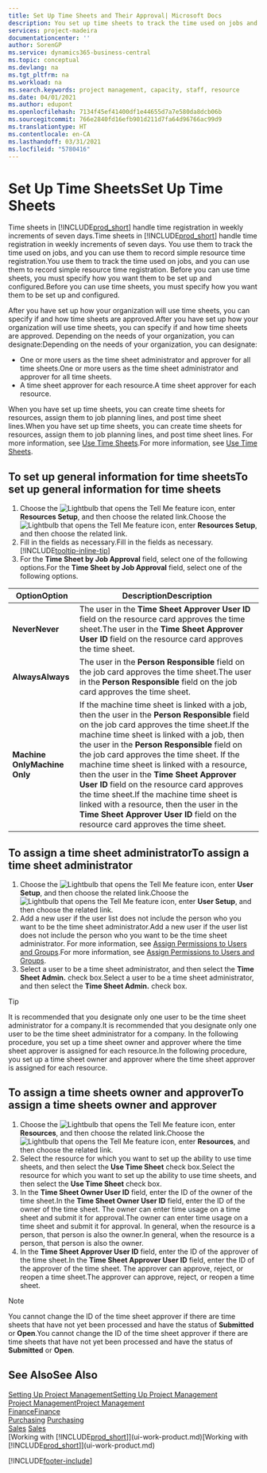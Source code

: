 ```yaml
---
title: Set Up Time Sheets and Their Approval| Microsoft Docs
description: You set up time sheets to track the time used on jobs and using resources, helping you with project management, staffing, and capacity
services: project-madeira
documentationcenter: ''
author: SorenGP
ms.service: dynamics365-business-central
ms.topic: conceptual
ms.devlang: na
ms.tgt_pltfrm: na
ms.workload: na
ms.search.keywords: project management, capacity, staff, resource
ms.date: 04/01/2021
ms.author: edupont
ms.openlocfilehash: 7134f45ef41400df1e44655d7a7e580da8dcb06b
ms.sourcegitcommit: 766e2840fd16efb901d211d7fa64d96766ac99d9
ms.translationtype: HT
ms.contentlocale: en-CA
ms.lasthandoff: 03/31/2021
ms.locfileid: "5780416"
---
```

# <a name="set-up-time-sheets"></a><span data-ttu-id="924c5-103">Set Up Time Sheets</span><span class="sxs-lookup"><span data-stu-id="924c5-103">Set Up Time Sheets</span></span>
<span data-ttu-id="924c5-104">Time sheets in [!INCLUDE[prod_short](includes/prod_short.md)] handle time registration in weekly increments of seven days.</span><span class="sxs-lookup"><span data-stu-id="924c5-104">Time sheets in [!INCLUDE[prod_short](includes/prod_short.md)] handle time registration in weekly increments of seven days.</span></span> <span data-ttu-id="924c5-105">You use them to track the time used on jobs, and you can use them to record simple resource time registration.</span><span class="sxs-lookup"><span data-stu-id="924c5-105">You use them to track the time used on jobs, and you can use them to record simple resource time registration.</span></span> <span data-ttu-id="924c5-106">Before you can use time sheets, you must specify how you want them to be set up and configured.</span><span class="sxs-lookup"><span data-stu-id="924c5-106">Before you can use time sheets, you must specify how you want them to be set up and configured.</span></span>

<span data-ttu-id="924c5-107">After you have set up how your organization will use time sheets, you can specify if and how time sheets are approved.</span><span class="sxs-lookup"><span data-stu-id="924c5-107">After you have set up how your organization will use time sheets, you can specify if and how time sheets are approved.</span></span> <span data-ttu-id="924c5-108">Depending on the needs of your organization, you can designate:</span><span class="sxs-lookup"><span data-stu-id="924c5-108">Depending on the needs of your organization, you can designate:</span></span>

* <span data-ttu-id="924c5-109">One or more users as the time sheet administrator and approver for all time sheets.</span><span class="sxs-lookup"><span data-stu-id="924c5-109">One or more users as the time sheet administrator and approver for all time sheets.</span></span>
* <span data-ttu-id="924c5-110">A time sheet approver for each resource.</span><span class="sxs-lookup"><span data-stu-id="924c5-110">A time sheet approver for each resource.</span></span>

<span data-ttu-id="924c5-111">When you have set up time sheets, you can create time sheets for resources, assign them to job planning lines, and post time sheet lines.</span><span class="sxs-lookup"><span data-stu-id="924c5-111">When you have set up time sheets, you can create time sheets for resources, assign them to job planning lines, and post time sheet lines.</span></span> <span data-ttu-id="924c5-112">For more information, see [Use Time Sheets](projects-how-use-time-sheets.md).</span><span class="sxs-lookup"><span data-stu-id="924c5-112">For more information, see [Use Time Sheets](projects-how-use-time-sheets.md).</span></span>

## <a name="to-set-up-general-information-for-time-sheets"></a><span data-ttu-id="924c5-113">To set up general information for time sheets</span><span class="sxs-lookup"><span data-stu-id="924c5-113">To set up general information for time sheets</span></span>
1. <span data-ttu-id="924c5-114">Choose the ![Lightbulb that opens the Tell Me feature](media/ui-search/search_small.png "Tell me what you want to do") icon, enter **Resources Setup**, and then choose the related link.</span><span class="sxs-lookup"><span data-stu-id="924c5-114">Choose the ![Lightbulb that opens the Tell Me feature](media/ui-search/search_small.png "Tell me what you want to do") icon, enter **Resources Setup**, and then choose the related link.</span></span>  
2. <span data-ttu-id="924c5-115">Fill in the fields as necessary.</span><span class="sxs-lookup"><span data-stu-id="924c5-115">Fill in the fields as necessary.</span></span> [!INCLUDE[tooltip-inline-tip](includes/tooltip-inline-tip_md.md)]
3. <span data-ttu-id="924c5-116">For the **Time Sheet by Job Approval** field, select one of the following options.</span><span class="sxs-lookup"><span data-stu-id="924c5-116">For the **Time Sheet by Job Approval** field, select one of the following options.</span></span>

| <span data-ttu-id="924c5-117">Option</span><span class="sxs-lookup"><span data-stu-id="924c5-117">Option</span></span> | <span data-ttu-id="924c5-118">Description</span><span class="sxs-lookup"><span data-stu-id="924c5-118">Description</span></span> |
| --- | --- |
| <span data-ttu-id="924c5-119">**Never**</span><span class="sxs-lookup"><span data-stu-id="924c5-119">**Never**</span></span> |<span data-ttu-id="924c5-120">The user in the **Time Sheet Approver User ID** field on the resource card approves the time sheet.</span><span class="sxs-lookup"><span data-stu-id="924c5-120">The user in the **Time Sheet Approver User ID** field on the resource card approves the time sheet.</span></span> |
| <span data-ttu-id="924c5-121">**Always**</span><span class="sxs-lookup"><span data-stu-id="924c5-121">**Always**</span></span> |<span data-ttu-id="924c5-122">The user in the **Person Responsible** field on the job card approves the time sheet.</span><span class="sxs-lookup"><span data-stu-id="924c5-122">The user in the **Person Responsible** field on the job card approves the time sheet.</span></span> |
| <span data-ttu-id="924c5-123">**Machine Only**</span><span class="sxs-lookup"><span data-stu-id="924c5-123">**Machine Only**</span></span> |<span data-ttu-id="924c5-124">If the machine time sheet is linked with a job, then the user in the **Person Responsible** field on the job card approves the time sheet.</span><span class="sxs-lookup"><span data-stu-id="924c5-124">If the machine time sheet is linked with a job, then the user in the **Person Responsible** field on the job card approves the time sheet.</span></span> <span data-ttu-id="924c5-125">If the machine time sheet is linked with a resource, then the user in the **Time Sheet Approver User ID** field on the resource card approves the time sheet.</span><span class="sxs-lookup"><span data-stu-id="924c5-125">If the machine time sheet is linked with a resource, then the user in the **Time Sheet Approver User ID** field on the resource card approves the time sheet.</span></span> |

## <a name="to-assign-a-time-sheet-administrator"></a><span data-ttu-id="924c5-126">To assign a time sheet administrator</span><span class="sxs-lookup"><span data-stu-id="924c5-126">To assign a time sheet administrator</span></span>
1. <span data-ttu-id="924c5-127">Choose the ![Lightbulb that opens the Tell Me feature](media/ui-search/search_small.png "Tell me what you want to do") icon, enter **User Setup**, and then choose the related link.</span><span class="sxs-lookup"><span data-stu-id="924c5-127">Choose the ![Lightbulb that opens the Tell Me feature](media/ui-search/search_small.png "Tell me what you want to do") icon, enter **User Setup**, and then choose the related link.</span></span>  
2. <span data-ttu-id="924c5-128">Add a new user if the user list does not include the person who you want to be the time sheet administrator.</span><span class="sxs-lookup"><span data-stu-id="924c5-128">Add a new user if the user list does not include the person who you want to be the time sheet administrator.</span></span> <span data-ttu-id="924c5-129">For more information, see [Assign Permissions to Users and Groups](ui-define-granular-permissions.md).</span><span class="sxs-lookup"><span data-stu-id="924c5-129">For more information, see [Assign Permissions to Users and Groups](ui-define-granular-permissions.md).</span></span>
3. <span data-ttu-id="924c5-130">Select a user to be a time sheet administrator, and then select the **Time Sheet Admin.** check box.</span><span class="sxs-lookup"><span data-stu-id="924c5-130">Select a user to be a time sheet administrator, and then select the **Time Sheet Admin.** check box.</span></span>  

> [!TIP]  
>   <span data-ttu-id="924c5-131">It is recommended that you designate only one user to be the time sheet administrator for a company.</span><span class="sxs-lookup"><span data-stu-id="924c5-131">It is recommended that you designate only one user to be the time sheet administrator for a company.</span></span> <span data-ttu-id="924c5-132">In the following procedure, you set up a time sheet owner and approver where the time sheet approver is assigned for each resource.</span><span class="sxs-lookup"><span data-stu-id="924c5-132">In the following procedure, you set up a time sheet owner and approver where the time sheet approver is assigned for each resource.</span></span>  

## <a name="to-assign-a-time-sheets-owner-and-approver"></a><span data-ttu-id="924c5-133">To assign a time sheets owner and approver</span><span class="sxs-lookup"><span data-stu-id="924c5-133">To assign a time sheets owner and approver</span></span>
1. <span data-ttu-id="924c5-134">Choose the ![Lightbulb that opens the Tell Me feature](media/ui-search/search_small.png "Tell me what you want to do") icon, enter **Resources**, and then choose the related link.</span><span class="sxs-lookup"><span data-stu-id="924c5-134">Choose the ![Lightbulb that opens the Tell Me feature](media/ui-search/search_small.png "Tell me what you want to do") icon, enter **Resources**, and then choose the related link.</span></span>
2. <span data-ttu-id="924c5-135">Select the resource for which you want to set up the ability to use time sheets, and then select the **Use Time Sheet** check box.</span><span class="sxs-lookup"><span data-stu-id="924c5-135">Select the resource for which you want to set up the ability to use time sheets, and then select the **Use Time Sheet** check box.</span></span>  
3. <span data-ttu-id="924c5-136">In the **Time Sheet Owner User ID** field, enter the ID of the owner of the time sheet.</span><span class="sxs-lookup"><span data-stu-id="924c5-136">In the **Time Sheet Owner User ID** field, enter the ID of the owner of the time sheet.</span></span> <span data-ttu-id="924c5-137">The owner can enter time usage on a time sheet and submit it for approval.</span><span class="sxs-lookup"><span data-stu-id="924c5-137">The owner can enter time usage on a time sheet and submit it for approval.</span></span> <span data-ttu-id="924c5-138">In general, when the resource is a person, that person is also the owner.</span><span class="sxs-lookup"><span data-stu-id="924c5-138">In general, when the resource is a person, that person is also the owner.</span></span>  
4. <span data-ttu-id="924c5-139">In the **Time Sheet Approver User ID** field, enter the ID of the approver of the time sheet.</span><span class="sxs-lookup"><span data-stu-id="924c5-139">In the **Time Sheet Approver User ID** field, enter the ID of the approver of the time sheet.</span></span> <span data-ttu-id="924c5-140">The approver can approve, reject, or reopen a time sheet.</span><span class="sxs-lookup"><span data-stu-id="924c5-140">The approver can approve, reject, or reopen a time sheet.</span></span>  

> [!NOTE]  
>   <span data-ttu-id="924c5-141">You cannot change the ID of the time sheet approver if there are time sheets that have not yet been processed and have the status of **Submitted** or **Open**.</span><span class="sxs-lookup"><span data-stu-id="924c5-141">You cannot change the ID of the time sheet approver if there are time sheets that have not yet been processed and have the status of **Submitted** or **Open**.</span></span>

## <a name="see-also"></a><span data-ttu-id="924c5-142">See Also</span><span class="sxs-lookup"><span data-stu-id="924c5-142">See Also</span></span>
[<span data-ttu-id="924c5-143">Setting Up Project Management</span><span class="sxs-lookup"><span data-stu-id="924c5-143">Setting Up Project Management</span></span>](projects-setup-projects.md)  
[<span data-ttu-id="924c5-144">Project Management</span><span class="sxs-lookup"><span data-stu-id="924c5-144">Project Management</span></span>](projects-manage-projects.md)  
[<span data-ttu-id="924c5-145">Finance</span><span class="sxs-lookup"><span data-stu-id="924c5-145">Finance</span></span>](finance.md)  
<span data-ttu-id="924c5-146">[Purchasing](purchasing-manage-purchasing.md)       </span><span class="sxs-lookup"><span data-stu-id="924c5-146">[Purchasing](purchasing-manage-purchasing.md)       </span></span>  
<span data-ttu-id="924c5-147">[Sales](sales-manage-sales.md)    </span><span class="sxs-lookup"><span data-stu-id="924c5-147">[Sales](sales-manage-sales.md)    </span></span>  
<span data-ttu-id="924c5-148">[Working with [!INCLUDE[prod_short](includes/prod_short.md)]](ui-work-product.md)</span><span class="sxs-lookup"><span data-stu-id="924c5-148">[Working with [!INCLUDE[prod_short](includes/prod_short.md)]](ui-work-product.md)</span></span>  


[!INCLUDE[footer-include](includes/footer-banner.md)]